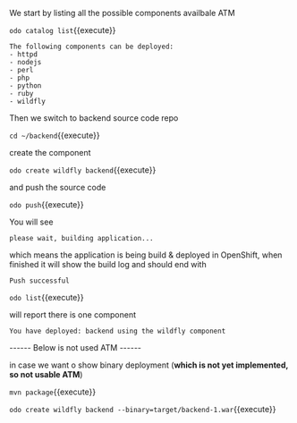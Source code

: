 We start by listing all the possible components availbale ATM

`odo catalog list`{{execute}}

```
The following components can be deployed:
- httpd
- nodejs
- perl
- php
- python
- ruby
- wildfly
```

Then we switch to backend source code repo

`cd ~/backend`{{execute}}

create the component

`odo create wildfly backend`{{execute}}

and push the source code

`odo push`{{execute}}

You will see

``
please wait, building application...
``

which means the application is being build & deployed in OpenShift, when 
finished it will show the build log and should end with

``
Push successful
``

`odo list`{{execute}}

will report there is one component

``
You have deployed:
backend using the wildfly component
``

------ Below is not used ATM ------

in case we want o show binary deployment (**which is not yet implemented, so not usable ATM**)

`mvn package`{{execute}}

`odo create wildfly backend --binary=target/backend-1.war`{{execute}}
